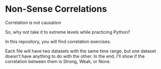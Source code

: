 # Non-Sense Correlations

Correlation is not causation

So, why not take it to extreme levels while practicing Python?

In this repository, you will find correlation exercises. 

Each file will have two datasets with the same time range, but one dataset doesn't have anything to do with the other.
In the end, I'll show if the correlation between them is Strong, Weak, or None.
